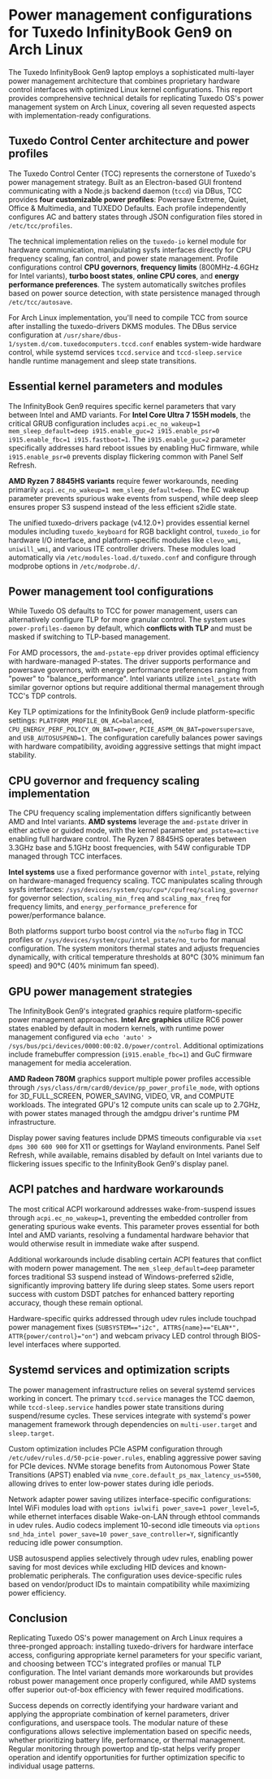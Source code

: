 # Power management configurations for Tuxedo InfinityBook Gen9 on Arch Linux

The Tuxedo InfinityBook Gen9 laptop employs a sophisticated multi-layer power management architecture that combines proprietary hardware control interfaces with optimized Linux kernel configurations. This report provides comprehensive technical details for replicating Tuxedo OS's power management system on Arch Linux, covering all seven requested aspects with implementation-ready configurations.

## Tuxedo Control Center architecture and power profiles

The Tuxedo Control Center (TCC) represents the cornerstone of Tuxedo's power management strategy. Built as an Electron-based GUI frontend communicating with a Node.js backend daemon (`tccd`) via DBus, TCC provides **four customizable power profiles**: Powersave Extreme, Quiet, Office & Multimedia, and TUXEDO Defaults. Each profile independently configures AC and battery states through JSON configuration files stored in `/etc/tcc/profiles`.

The technical implementation relies on the `tuxedo-io` kernel module for hardware communication, manipulating sysfs interfaces directly for CPU frequency scaling, fan control, and power state management. Profile configurations control **CPU governors**, **frequency limits** (800MHz-4.6GHz for Intel variants), **turbo boost states**, **online CPU cores**, and **energy performance preferences**. The system automatically switches profiles based on power source detection, with state persistence managed through `/etc/tcc/autosave`.

For Arch Linux implementation, you'll need to compile TCC from source after installing the tuxedo-drivers DKMS modules. The DBus service configuration at `/usr/share/dbus-1/system.d/com.tuxedocomputers.tccd.conf` enables system-wide hardware control, while systemd services `tccd.service` and `tccd-sleep.service` handle runtime management and sleep state transitions.

## Essential kernel parameters and modules

The InfinityBook Gen9 requires specific kernel parameters that vary between Intel and AMD variants. For **Intel Core Ultra 7 155H models**, the critical GRUB configuration includes `acpi.ec_no_wakeup=1 mem_sleep_default=deep i915.enable_guc=2 i915.enable_psr=0 i915.enable_fbc=1 i915.fastboot=1`. The `i915.enable_guc=2` parameter specifically addresses hard reboot issues by enabling HuC firmware, while `i915.enable_psr=0` prevents display flickering common with Panel Self Refresh.

**AMD Ryzen 7 8845HS variants** require fewer workarounds, needing primarily `acpi.ec_no_wakeup=1 mem_sleep_default=deep`. The EC wakeup parameter prevents spurious wake events from suspend, while deep sleep ensures proper S3 suspend instead of the less efficient s2idle state.

The unified tuxedo-drivers package (v4.12.0+) provides essential kernel modules including `tuxedo_keyboard` for RGB backlight control, `tuxedo_io` for hardware I/O interface, and platform-specific modules like `clevo_wmi`, `uniwill_wmi`, and various ITE controller drivers. These modules load automatically via `/etc/modules-load.d/tuxedo.conf` and configure through modprobe options in `/etc/modprobe.d/`.

## Power management tool configurations

While Tuxedo OS defaults to TCC for power management, users can alternatively configure TLP for more granular control. The system uses `power-profiles-daemon` by default, which **conflicts with TLP** and must be masked if switching to TLP-based management.

For AMD processors, the `amd-pstate-epp` driver provides optimal efficiency with hardware-managed P-states. The driver supports performance and powersave governors, with energy performance preferences ranging from "power" to "balance_performance". Intel variants utilize `intel_pstate` with similar governor options but require additional thermal management through TCC's TDP controls.

Key TLP optimizations for the InfinityBook Gen9 include platform-specific settings: `PLATFORM_PROFILE_ON_AC=balanced`, `CPU_ENERGY_PERF_POLICY_ON_BAT=power`, `PCIE_ASPM_ON_BAT=powersupersave`, and `USB_AUTOSUSPEND=1`. The configuration carefully balances power savings with hardware compatibility, avoiding aggressive settings that might impact stability.

## CPU governor and frequency scaling implementation

The CPU frequency scaling implementation differs significantly between AMD and Intel variants. **AMD systems** leverage the `amd-pstate` driver in either active or guided mode, with the kernel parameter `amd_pstate=active` enabling full hardware control. The Ryzen 7 8845HS operates between 3.3GHz base and 5.1GHz boost frequencies, with 54W configurable TDP managed through TCC interfaces.

**Intel systems** use a fixed performance governor with `intel_pstate`, relying on hardware-managed frequency scaling. TCC manipulates scaling through sysfs interfaces: `/sys/devices/system/cpu/cpu*/cpufreq/scaling_governor` for governor selection, `scaling_min_freq` and `scaling_max_freq` for frequency limits, and `energy_performance_preference` for power/performance balance.

Both platforms support turbo boost control via the `noTurbo` flag in TCC profiles or `/sys/devices/system/cpu/intel_pstate/no_turbo` for manual configuration. The system monitors thermal states and adjusts frequencies dynamically, with critical temperature thresholds at 80°C (30% minimum fan speed) and 90°C (40% minimum fan speed).

## GPU power management strategies

The InfinityBook Gen9's integrated graphics require platform-specific power management approaches. **Intel Arc graphics** utilize RC6 power states enabled by default in modern kernels, with runtime power management configured via `echo 'auto' > /sys/bus/pci/devices/0000:00:02.0/power/control`. Additional optimizations include framebuffer compression (`i915.enable_fbc=1`) and GuC firmware management for media acceleration.

**AMD Radeon 780M** graphics support multiple power profiles accessible through `/sys/class/drm/card0/device/pp_power_profile_mode`, with options for 3D_FULL_SCREEN, POWER_SAVING, VIDEO, VR, and COMPUTE workloads. The integrated GPU's 12 compute units can scale up to 2.7GHz, with power states managed through the amdgpu driver's runtime PM infrastructure.

Display power saving features include DPMS timeouts configurable via `xset dpms 300 600 900` for X11 or gsettings for Wayland environments. Panel Self Refresh, while available, remains disabled by default on Intel variants due to flickering issues specific to the InfinityBook Gen9's display panel.

## ACPI patches and hardware workarounds

The most critical ACPI workaround addresses wake-from-suspend issues through `acpi.ec_no_wakeup=1`, preventing the embedded controller from generating spurious wake events. This parameter proves essential for both Intel and AMD variants, resolving a fundamental hardware behavior that would otherwise result in immediate wake after suspend.

Additional workarounds include disabling certain ACPI features that conflict with modern power management. The `mem_sleep_default=deep` parameter forces traditional S3 suspend instead of Windows-preferred s2idle, significantly improving battery life during sleep states. Some users report success with custom DSDT patches for enhanced battery reporting accuracy, though these remain optional.

Hardware-specific quirks addressed through udev rules include touchpad power management fixes (`SUBSYSTEM=="i2c", ATTRS{name}=="ELAN*", ATTR{power/control}="on"`) and webcam privacy LED control through BIOS-level interfaces where supported.

## Systemd services and optimization scripts

The power management infrastructure relies on several systemd services working in concert. The primary `tccd.service` manages the TCC daemon, while `tccd-sleep.service` handles power state transitions during suspend/resume cycles. These services integrate with systemd's power management framework through dependencies on `multi-user.target` and `sleep.target`.

Custom optimization includes PCIe ASPM configuration through `/etc/udev/rules.d/50-pcie-power.rules`, enabling aggressive power saving for PCIe devices. NVMe storage benefits from Autonomous Power State Transitions (APST) enabled via `nvme_core.default_ps_max_latency_us=5500`, allowing drives to enter low-power states during idle periods.

Network adapter power saving utilizes interface-specific configurations: Intel WiFi modules load with `options iwlwifi power_save=1 power_level=5`, while ethernet interfaces disable Wake-on-LAN through ethtool commands in udev rules. Audio codecs implement 10-second idle timeouts via `options snd_hda_intel power_save=10 power_save_controller=Y`, significantly reducing idle power consumption.

USB autosuspend applies selectively through udev rules, enabling power saving for most devices while excluding HID devices and known-problematic peripherals. The configuration uses device-specific rules based on vendor/product IDs to maintain compatibility while maximizing power efficiency.

## Conclusion

Replicating Tuxedo OS's power management on Arch Linux requires a three-pronged approach: installing tuxedo-drivers for hardware interface access, configuring appropriate kernel parameters for your specific variant, and choosing between TCC's integrated profiles or manual TLP configuration. The Intel variant demands more workarounds but provides robust power management once properly configured, while AMD systems offer superior out-of-box efficiency with fewer required modifications.

Success depends on correctly identifying your hardware variant and applying the appropriate combination of kernel parameters, driver configurations, and userspace tools. The modular nature of these configurations allows selective implementation based on specific needs, whether prioritizing battery life, performance, or thermal management. Regular monitoring through powertop and tlp-stat helps verify proper operation and identify opportunities for further optimization specific to individual usage patterns.